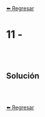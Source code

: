[⬅️ Regresar](https://github.com/cosmoart/adventJS)

# 11 -

<br/>
<br/>

## Solución

```js
```

<br />

[⬅️ Regresar](ttps://github.com/cosmoart/adventJS)
